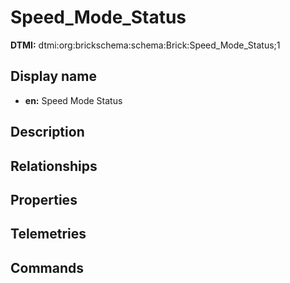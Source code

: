 # Speed_Mode_Status
**DTMI:** dtmi:org:brickschema:schema:Brick:Speed_Mode_Status;1
## Display name
- **en:** Speed Mode Status
## Description
## Relationships
## Properties
## Telemetries
## Commands
